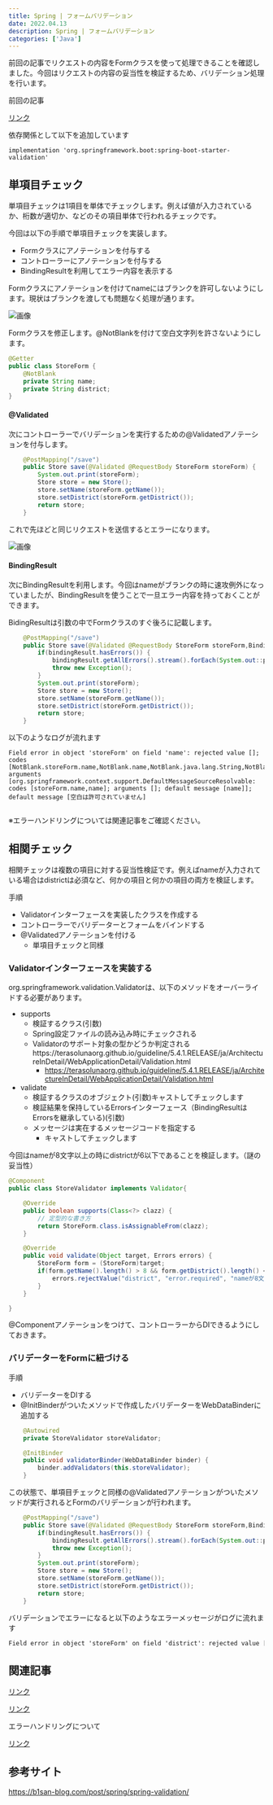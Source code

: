 ```yaml
---
title: Spring | フォームバリデーション
date: 2022.04.13
description: Spring | フォームバリデーション
categories: ['Java']
---
```


前回の記事でリクエストの内容をFormクラスを使って処理できることを確認しました。今回はリクエストの内容の妥当性を検証するため、バリデーション処理を行います。

前回の記事

[リンク](/posts/p2068)


依存関係として以下を追加しています
```
implementation 'org.springframework.boot:spring-boot-starter-validation'
```

## 単項目チェック


単項目チェックは1項目を単体でチェックします。例えば値が入力されているか、桁数が適切か、などのその項目単体で行われるチェックです。

今回は以下の手順で単項目チェックを実装します。
* Formクラスにアノテーションを付与する
* コントローラーにアノテーションを付与する
* BindingResultを利用してエラー内容を表示する

Formクラスにアノテーションを付けてnameにはブランクを許可しないようにします。現状はブランクを渡しても問題なく処理が通ります。

![画像](/2083/1.png)


Formクラスを修正します。@NotBlankを付けて空白文字列を許さないようにします。

```java
@Getter
public class StoreForm {
	@NotBlank
	private String name;
	private String district;
}
```


#### @Validated


次にコントローラーでバリデーションを実行するための@Validatedアノテーションを付与します。

```java
	@PostMapping("/save")
	public Store save(@Validated @RequestBody StoreForm storeForm) {
		System.out.print(storeForm);
		Store store = new Store();
		store.setName(storeForm.getName());
		store.setDistrict(storeForm.getDistrict());
		return store;
	}
```


これで先ほどと同じリクエストを送信するとエラーになります。

![画像](/2083/2.png)


#### BindingResult


次にBindingResultを利用します。今回はnameがブランクの時に速攻例外になっていましたが、BindingResultを使うことで一旦エラー内容を持っておくことができます。

BidingResultは引数の中でFormクラスのすぐ後ろに記載します。

```java
	@PostMapping("/save")
	public Store save(@Validated @RequestBody StoreForm storeForm,BindingResult bindingResult) throws Exception {
		if(bindingResult.hasErrors()) {
			bindingResult.getAllErrors().stream().forEach(System.out::println);
			throw new Exception();
		}
		System.out.print(storeForm);
		Store store = new Store();
		store.setName(storeForm.getName());
		store.setDistrict(storeForm.getDistrict());
		return store;
	}
```


以下のようなログが流れます
```
Field error in object 'storeForm' on field 'name': rejected value []; codes [NotBlank.storeForm.name,NotBlank.name,NotBlank.java.lang.String,NotBlank]; arguments [org.springframework.context.support.DefaultMessageSourceResolvable: codes [storeForm.name,name]; arguments []; default message [name]]; default message [空白は許可されていません]


```

※エラーハンドリングについては関連記事をご確認ください。

## 相関チェック


相関チェックは複数の項目に対する妥当性検証です。例えばnameが入力されている場合はdistrictは必須など、何かの項目と何かの項目の両方を検証します。

手順
* Validatorインターフェースを実装したクラスを作成する
* コントローラーでバリデーターとフォームをバインドする
* @Validatedアノテーションを付ける
  * 単項目チェックと同様

### Validatorインターフェースを実装する


org.springframework.validation.Validatorは、以下のメソッドをオーバーライドする必要があります。
* supports
  * 検証するクラス(引数)
  * Spring設定ファイルの読み込み時にチェックされる
  * Validatorのサポート対象の型かどうか判定されるhttps://terasolunaorg.github.io/guideline/5.4.1.RELEASE/ja/ArchitectureInDetail/WebApplicationDetail/Validation.html
    * https://terasolunaorg.github.io/guideline/5.4.1.RELEASE/ja/ArchitectureInDetail/WebApplicationDetail/Validation.html
* validate
  * 検証するクラスのオブジェクト(引数)キャストしてチェックします
  * 検証結果を保持しているErrorsインターフェース（BindingResultはErrorsを継承している)(引数)
  * メッセージは実在するメッセージコードを指定する
    * キャストしてチェックします

今回はnameが8文字以上の時にdistrictが6以下であることを検証します。（謎の妥当性）

```java
@Component
public class StoreValidator implements Validator{

	@Override
	public boolean supports(Class<?> clazz) {
		// 定型的な書き方
		return StoreForm.class.isAssignableFrom(clazz);
	}

	@Override
	public void validate(Object target, Errors errors) {
		StoreForm form = (StoreForm)target;
		if(form.getName().length() > 8 && form.getDistrict().length() < 6) {
			errors.rejectValue("district", "error.required", "nameが8文字以上の時にdistrictが6以下である必要があります");
		}
	}

}
```


@Componentアノテーションをつけて、コントローラーからDIできるようにしておきます。

### バリデーターをFormに紐づける


手順
* バリデーターをDIする
* @InitBinderがついたメソッドで作成したバリデーターをWebDataBinderに追加する

```java
	@Autowired
	private StoreValidator storeValidator;

	@InitBinder
	public void validatorBinder(WebDataBinder binder) {
		binder.addValidators(this.storeValidator);
	}
```


この状態で、単項目チェックと同様の@Validatedアノテーションがついたメソッドが実行されるとFormのバリデーションが行われます。

```java
	@PostMapping("/save")
	public Store save(@Validated @RequestBody StoreForm storeForm,BindingResult bindingResult) throws Exception {
		if(bindingResult.hasErrors()) {
			bindingResult.getAllErrors().stream().forEach(System.out::println);
			throw new Exception();
		}
		System.out.print(storeForm);
		Store store = new Store();
		store.setName(storeForm.getName());
		store.setDistrict(storeForm.getDistrict());
		return store;
	}
```


バリデーションでエラーになると以下のようなエラーメッセージがログに流れます

```html
Field error in object 'storeForm' on field 'district': rejected value [東京]; codes [error.required.storeForm.district,error.required.district,error.required.java.lang.String,error.required]; arguments []; default message [nameが8文字以上の時にdistrictが6以下である必要があります]
```


## 関連記事


[リンク](/posts/p1267)


[リンク](/posts/p1531)


エラーハンドリングについて

[リンク](/posts/p1557)


## 参考サイト


https://b1san-blog.com/post/spring/spring-validation/

